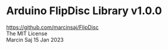 # Arduino FlipDisc Library v1.0.0
https://github.com/marcinsaj/FlipDisc  
The MIT License  
Marcin Saj 15 Jan 2023  
